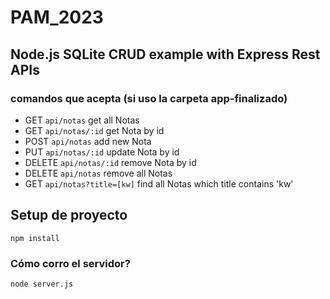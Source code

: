 # PAM_2023
## Node.js SQLite CRUD example with Express Rest APIs

### comandos que acepta (si uso la carpeta app-finalizado)
- GET     `api/notas`	            get all Notas
- GET     `api/notas/:id`         get Nota by id
- POST    `api/notas`             add new Nota
- PUT     `api/notas/:id`         update Nota by id
- DELETE  `api/notas/:id`         remove Nota by id
- DELETE  `api/notas`             remove all Notas
- GET     `api/notas?title=[kw]`  find all Notas which title contains 'kw'

## Setup de proyecto
```
npm install
```

### Cómo corro el servidor?
```
node server.js
```
